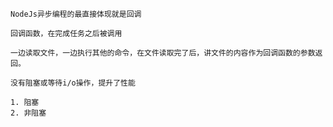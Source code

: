 	NodeJs异步编程的最直接体现就是回调

	回调函数，在完成任务之后被调用

	一边读取文件，一边执行其他的命令，在文件读取完了后，讲文件的内容作为回调函数的参数返回。

	没有阻塞或等待i/o操作，提升了性能

	1. 阻塞
	2. 非阻塞
